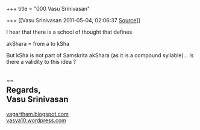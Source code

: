 +++
title = "000 Vasu Srinivasan"

+++
[[Vasu Srinivasan	2011-05-04, 02:06:37 [Source](https://groups.google.com/g/samskrita/c/nle0jiFQKj0)]]



I hear that there is a school of thought that defines  
  
akShara = from a to kSha  
  
But kSha is not part of Samskrita akShara (as it is a compound syllable)... Is there a validity to this idea ?  
  
--  
Regards,  
Vasu Srinivasan  
-----------------------------------  
[vagartham.blogspot.com](http://vagartham.blogspot.com)  
[vasya10.wordpress.com](http://vasya10.wordpress.com)  
  

